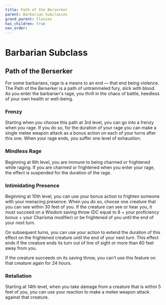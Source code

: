 ```yaml
---
title: Path of the Berserker
parent: Barbarian Subclasses
grand_parent: Classes
has_children: true
nav_order: 
---
```


# Barbarian Subclass
## Path of the Berserker
For some barbarians, rage is a means to an end — that end being violence. The Path of the Berserker is a path of untrammeled fury, slick with blood. As you enter the barbarian's rage, you thrill in the chaos of battle, heedless of your own health or well-being.

### Frenzy
Starting when you choose this path at 3rd level, you can go into a frenzy when you rage. If you do so, for the duration of your rage you can make a single melee weapon attack as a bonus action on each of your turns after this one. When your rage ends, you suffer one level of exhaustion.

### Mindless Rage
Beginning at 6th level, you are immune to being charmed or frightened while raging. If you are charmed or frightened when you enter your rage, the effect is suspended for the duration of the rage.

### Intimidating Presence
Beginning at 10th level, you can use your bonus action to frighten someone with your menacing presence. When you do so, choose one creature that you can see within 30 feet of you. If the creature can see or hear you, it must succeed on a Wisdom saving throw (DC equal to 8 + your proficiency bonus + your Charisma modifier) or be frightened of you until the end of your next turn. 

On subsequent turns, you can use your action to extend the duration of this effect on the frightened creature until the end of your next turn. This effect ends if the creature ends its turn out of line of sight or more than 60 feet away from you.

If the creature succeeds on its saving throw, you can’t use this feature on that creature again for 24 hours.

### Retaliation
Starting at 14th level, when you take damage from a creature that is within 5 feet of you, you can use your reaction to make a melee weapon attack against that creature.